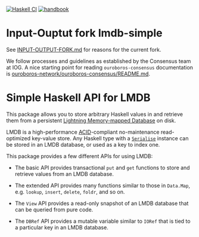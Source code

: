 [![Haskell CI](https://img.shields.io/github/actions/workflow/status/input-output-hk/lmdb-simple/haskell.yml?label=Build&style=for-the-badge)](https://github.com/input-output-hk/lmdb-simple/actions/workflows/haskell.yml)
[![handbook](https://img.shields.io/badge/policy-Cardano%20Engineering%20Handbook-informational?style=for-the-badge)](https://input-output-hk.github.io/cardano-engineering-handbook)

# Input-Ouptut fork lmdb-simple

See [INPUT-OUTPUT-FORK.md](./INPUT-OUPUT-FORK.md) for reasons for the current
fork.

We follow processes and guidelines as established by the Consensus team at IOG.
A nice starting point for reading `ouroboros-consensus` documentation is
[ouroboros-network/ouroboros-consensus/README.md](
https://github.com/input-output-hk/ouroboros-network/blob/master/ouroboros-consensus/README.md).

# Simple Haskell API for LMDB

This package allows you to store arbitrary Haskell values in and retrieve them
from a persistent [Lightning Memory-mapped Database][LMDB] on disk.

  [LMDB]: https://symas.com/lightning-memory-mapped-database/

LMDB is a high-performance [ACID][]-compliant no-maintenance read-optimized
key-value store. Any Haskell type with a [`Serialise`][Serialise] instance can
be stored in an LMDB database, or used as a key to index one.

  [ACID]: https://en.wikipedia.org/wiki/ACID
  [Serialise]: https://hackage.haskell.org/package/serialise/docs/Codec-Serialise-Tutorial.html#g:3

This package provides a few different APIs for using LMDB:

  * The basic API provides transactional `put` and `get` functions to store
    and retrieve values from an LMDB database.

  * The extended API provides many functions similar to those in `Data.Map`,
    e.g. `lookup`, `insert`, `delete`, `foldr`, and so on.

  * The `View` API provides a read-only snapshot of an LMDB database that can
    be queried from pure code.

  * The `DBRef` API provides a mutable variable similar to `IORef` that is
    tied to a particular key in an LMDB database.

